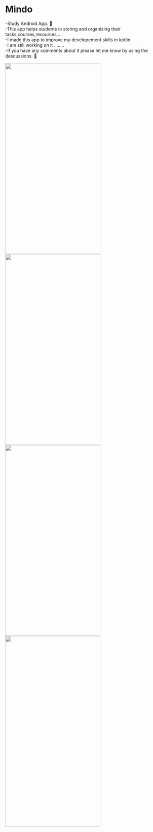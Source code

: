 # Mindo
-Study Android App. :book:<br> 
-This app helps students in storing and organizing their tasks,courses,resources....<br>
-I made this  app to improve my developement skills in kotlin.<br>
-I am still working on it ........<br>
-If you have any comments about it please let me know by using the descussions. :eyes:

<dev>
<img src="https://user-images.githubusercontent.com/75329424/215364881-c2d543c0-9ac4-45d7-b63b-a3fa3ade9f95.PNG" height=600 width=300>
<img src="https://user-images.githubusercontent.com/75329424/215364901-6c996540-848c-49ef-8026-5b004f5eb21b.PNG" height=600 width=300>
<img src="https://user-images.githubusercontent.com/75329424/215364927-1dd4b534-7653-4e91-adb0-57179ef6fd0a.PNG" height=600 width=300>
<img src="https://user-images.githubusercontent.com/75329424/215364952-7af69d53-98b9-4f2f-a06c-854484ea4307.PNG" height=600 width=300>
</dev



